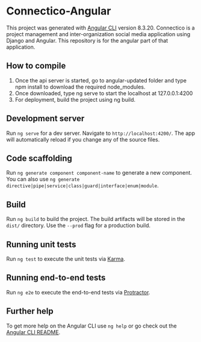 # Connectico-Angular

This project was generated with [Angular CLI](https://github.com/angular/angular-cli) version 8.3.20.
Connectico is a project management and inter-organization social media application using Django and Angular. This repository is for the angular part of that application.

## How to compile

1. Once the api server is started, go to angular-updated folder and type npm install to download the required node_modules.
2. Once downloaded, type ng serve to start the localhost at 127.0.0.1:4200
3. For deployment, build the project using ng build.

## Development server

Run `ng serve` for a dev server. Navigate to `http://localhost:4200/`. The app will automatically reload if you change any of the source files.

## Code scaffolding

Run `ng generate component component-name` to generate a new component. You can also use `ng generate directive|pipe|service|class|guard|interface|enum|module`.

## Build

Run `ng build` to build the project. The build artifacts will be stored in the `dist/` directory. Use the `--prod` flag for a production build.

## Running unit tests

Run `ng test` to execute the unit tests via [Karma](https://karma-runner.github.io).

## Running end-to-end tests

Run `ng e2e` to execute the end-to-end tests via [Protractor](http://www.protractortest.org/).

## Further help

To get more help on the Angular CLI use `ng help` or go check out the [Angular CLI README](https://github.com/angular/angular-cli/blob/master/README.md).
